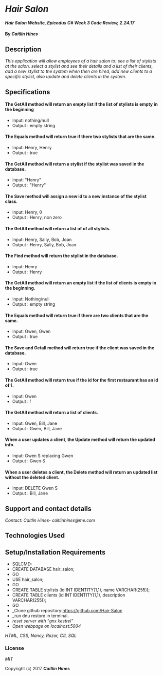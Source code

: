 # _Hair Salon_

#### _Hair Salon Website, Epicodus C# Week 3 Code Review, 2.24.17_

#### By _**Caitlin Hines**_

## Description

_This application will allow employees of a hair salon to: see a list of stylists at the salon, select a stylist and see their details and a list of their clients, add a new stylist to the system when then are hired, add new clients to a specific stylist, also update and delete clients in the system._

## Specifications

#### The GetAll method will return an empty list if the list of stylists is empty in the beginning
* Input: nothing/null
* Output : empty string


#### The Equals method will return true if there two stylists that are the same.
* Input: Henry, Henry
* Output : true


#### The GetAll method will return a stylist if the stylist was saved in the database.
* Input: "Henry"
* Output : "Henry"


#### The Save method will assign a new id to a new instance of the stylist class.
* Input: Henry, 0
* Output : Henry, non zero

#### The GetAll method will return a list of of all stylists.
* Input: Henry, Sally, Bob, Joan
* Output : Henry, Sally, Bob, Joan

#### The Find method will return the stylist in the database.
* Input: Henry
* Output : Henry

#### The GetAll method will return an empty list if the list of clients is empty in the beginning.
* Input: Nothing/null
* Output : empty string

#### The Equals method will return true if there are two clients that are the same.
* Input: Gwen, Gwen
* Output : true

#### The Save and Getall method will return true if the client was saved in the database.
* Input: Gwen
* Output : true

#### The GetAll method will return true if the id for the first restaurant has an id of 1.
* Input: Gwen
* Output : 1

#### The GetAll method will return a list of clients.
* Input: Gwen, Bill, Jane
* Output : Gwen, Bill, Jane

#### When a user updates a client, the Update method will return the updated info.
* Input: Gwen S replacing Gwen
* Output : Gwen S

#### When a user deletes a client, the Delete method will return an updated list without the deleted client.
* Input: DELETE Gwen S
* Output : Bill, Jane

## Support and contact details

_Contact: Caitlin Hines- caitlinhines@me.com_

## Technologies Used

## Setup/Installation Requirements

* SQLCMD:
* CREATE DATABASE hair_salon;
* GO
* USE hair_salon;
* GO
* CREATE TABLE stylists (id INT IDENTITY(1,1), name VARCHAR(255));
* CREATE TABLE clients (id INT IDENTITY(1,1), description VARCHAR(255));
* GO
* _Clone github repository:https://github.com/Hair-Salon
* _run dnu restore in terminal.
* _reset server with "gnx kestrel"_
* _Open webpage on localhost:5004_

_HTML, CSS, Nancy, Razor, C#, SQL_

### License

*MIT*

Copyright (c) 2017 **_Caitlin Hines_**
